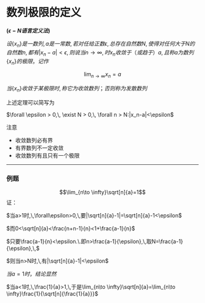 # 数列极限的定义

**$(\epsilon-N语言定义法)$**

$设\{x_n\}是一数列,\,a是一常数,\,若对任给正数\epsilon,\,总存在自然数N,\,使得对任何大于N的自然数n,\,都有|x_n-a|<\epsilon,\,则说当n\to \infty,\,时x_n收敛于（或趋于）a,\,且称a为数列\{x_n\}的极限，记作$

$$\lim_{n\to \infty}x_n=a$$

$当\{x_n\}收敛于某极限时,\,称它为收敛数列；否则称为发散数列$

上述定理可以简写为

$\forall \epsilon > 0,\, \exist N > 0,\, \forall n > N:|x_n-a|<\epsilon$

注意
* 收敛数列必有界
* 有界数列不一定收敛
* 收敛数列有且只有一个极限
---

### 例题
$$\lim_{n\to \infty}\sqrt[n]{a}=1$$
证：

$当a>1时,\,\forall\epsilon>0,\,要|\sqrt[n]{a}-1|=\sqrt[n]{a}-1<\epsilon$

$而0<\sqrt[n]{a}<\frac{n+n-1}{n}<1+\frac{a-1}{n}$

$只要\frac{a-1}{n}<\epsilon.\.即n>\frac{a-1}{\epsilon},\,取N=\frac{a-1}{\epsilon},\,$

$则当n>N时,\,有|\sqrt[n]{a}-1|<\epsilon$

$当a=1时，结论显然$

$当a<1时,\,\frac{1}{a}>1,\,于是\lim_{n\to \infty}\sqrt[n]{a}=\lim_{n\to \infty}\frac{1}{\sqrt[n]{\frac{1}{a}}}$